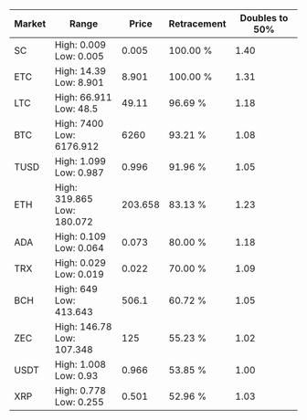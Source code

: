 | Market | Range | Price| Retracement | Doubles to 50% |
| --- | --- | --- | --- | --- |
| SC | High: 0.009<br />Low: 0.005 | 0.005 | 100.00 % | 1.40 |
| ETC | High: 14.39<br />Low: 8.901 | 8.901 | 100.00 % | 1.31 |
| LTC | High: 66.911<br />Low: 48.5 | 49.11 | 96.69 % | 1.18 |
| BTC | High: 7400<br />Low: 6176.912 | 6260 | 93.21 % | 1.08 |
| TUSD | High: 1.099<br />Low: 0.987 | 0.996 | 91.96 % | 1.05 |
| ETH | High: 319.865<br />Low: 180.072 | 203.658 | 83.13 % | 1.23 |
| ADA | High: 0.109<br />Low: 0.064 | 0.073 | 80.00 % | 1.18 |
| TRX | High: 0.029<br />Low: 0.019 | 0.022 | 70.00 % | 1.09 |
| BCH | High: 649<br />Low: 413.643 | 506.1 | 60.72 % | 1.05 |
| ZEC | High: 146.78<br />Low: 107.348 | 125 | 55.23 % | 1.02 |
| USDT | High: 1.008<br />Low: 0.93 | 0.966 | 53.85 % | 1.00 |
| XRP | High: 0.778<br />Low: 0.255 | 0.501 | 52.96 % | 1.03 |
